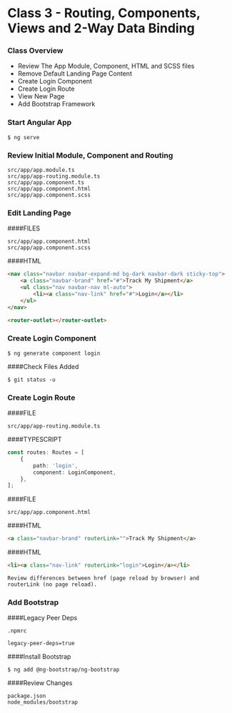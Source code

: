 # Class 3 - Routing, Components, Views and 2-Way Data Binding

### Class Overview
- Review The App Module, Component, HTML and SCSS files
- Remove Default Landing Page Content
- Create Login Component
- Create Login Route
- View New Page
- Add Bootstrap Framework

### Start Angular App
```shell
$ ng serve
```

### Review Initial Module, Component and Routing
```shell
src/app/app.module.ts
src/app/app-routing.module.ts
src/app/app.component.ts
src/app/app.component.html
src/app/app.component.scss
```

### Edit Landing Page
####FILES
```shell
src/app/app.component.html
src/app/app.component.scss
```
####HTML
```html
<nav class="navbar navbar-expand-md bg-dark navbar-dark sticky-top">
    <a class="navbar-brand" href="#">Track My Shipment</a>
    <ul class="nav navbar-nav ml-auto">
        <li><a class="nav-link" href="#">Login</a></li>
    </ul>
</nav>

<router-outlet></router-outlet>
```

### Create Login Component
```shell
$ ng generate component login
```
####Check Files Added
```shell
$ git status -u
```

### Create Login Route

####FILE
```shell
src/app/app-routing.module.ts
```
####TYPESCRIPT
```typescript
const routes: Routes = [
    {
        path: 'login',
        component: LoginComponent,
    },
];
```

####FILE
```shell
src/app/app.component.html
```
####HTML
```html
<a class="navbar-brand" routerLink="">Track My Shipment</a>
```
####HTML
```html
<li><a class="nav-link" routerLink="login">Login</a></li>
```

```shell
Review differences between href (page reload by browser) and routerLink (no page reload).
```

### Add Bootstrap
####Legacy Peer Deps
```shell
.npmrc
```
```shell
legacy-peer-deps=true
```
####Install Bootstrap
```shell
$ ng add @ng-bootstrap/ng-bootstrap
```
####Review Changes
```shell
package.json
node_modules/bootstrap
```
